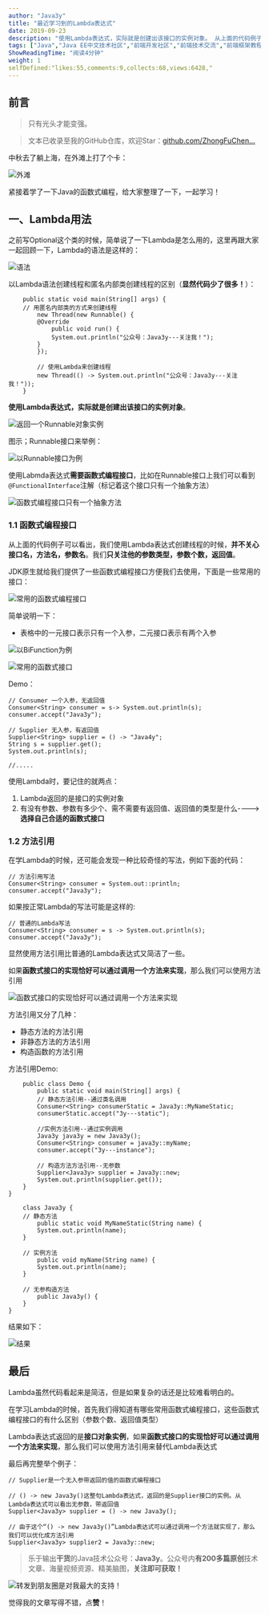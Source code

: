 ```yaml
---
author: "Java3y"
title: "最近学习到的Lambda表达式"
date: 2019-09-23
description: "使用Lambda表达式，实际就是创建出该接口的实例对象。 从上面的代码例子可以看出，我们使用Lambda表达式创建线程的时候，并不关心接口名，方法名，参数名。我们只关注他的参数类型，参数个数，返回值。 显然使用方法引用比普通的Lambda表达式又简洁了一些。 Lambda虽然代…"
tags: ["Java","Java EE中文技术社区","前端开发社区","前端技术交流","前端框架教程","JavaScript 学习资源","CSS 技巧与最佳实践","HTML5 最新动态","前端工程师职业发展","开源前端项目","前端技术趋势"]
ShowReadingTime: "阅读4分钟"
weight: 1
selfDefined:"likes:55,comments:9,collects:68,views:6428,"
---
```

前言
--

> 只有光头才能变强。

> 文本已收录至我的GitHub仓库，欢迎Star：[github.com/ZhongFuChen…](https://link.juejin.cn?target=https%3A%2F%2Fgithub.com%2FZhongFuCheng3y%2F3y "https://github.com/ZhongFuCheng3y/3y")

中秋去了躺上海，在外滩上打了个卡：

![外滩](/images/jueJin/16d34239d2f0035.png)

紧接着学了一下Java的函数式编程，给大家整理了一下，一起学习！

一、Lambda用法
----------

之前写Optional这个类的时候，简单说了一下Lambda是怎么用的，这里再跟大家一起回顾一下，Lambda的语法是这样的：

![语法](/images/jueJin/16d3425e8892400.png)

以Lambda语法创建线程和匿名内部类创建线程的区别（**显然代码少了很多！**）：

```
    public static void main(String[] args) {
    // 用匿名内部类的方式来创建线程
        new Thread(new Runnable() {
        @Override
            public void run() {
            System.out.println("公众号：Java3y---关注我！");
        }
        });
        
        // 使用Lambda来创建线程
        new Thread(() -> System.out.println("公众号：Java3y---关注我！"));
    }
```

**使用Lambda表达式，实际就是创建出该接口的实例对象**。

![返回一个Runnable对象实例](/images/jueJin/16d3430acacb3f1.png)

图示；Runnable接口来举例：

![以Runnable接口为例](/images/jueJin/16d3426ad8e75c9.png)

使用Labmda表达式**需要函数式编程接口**，比如在Runnable接口上我们可以看到`@FunctionalInterface`注解（标记着这个接口只有一个抽象方法）

![函数式编程接口只有一个抽象方法](/images/jueJin/16d342b8e8804b0.png)

### 1.1 函数式编程接口

从上面的代码例子可以看出，我们使用Lambda表达式创建线程的时候，**并不关心接口名，方法名，参数名**。我们**只关注他的参数类型，参数个数，返回值**。

JDK原生就给我们提供了一些函数式编程接口方便我们去使用，下面是一些常用的接口：

![常用的函数式编程接口](/images/jueJin/16d34348e51574d.png)

简单说明一下：

*   表格中的一元接口表示只有一个入参，二元接口表示有两个入参

![以BiFunction为例](/images/jueJin/16d3438e13d1933.png)

![常用的函数式接口](/images/jueJin/16d349d8235be31.png)

Demo：

```
// Consumer 一个入参，无返回值
Consumer<String> consumer = s-> System.out.println(s);
consumer.accept("Java3y");

// Supplier 无入参，有返回值
Supplier<String> supplier = () -> "Java4y";
String s = supplier.get();
System.out.println(s);

//.....
```

使用Lambda时，要记住的就两点：

1.  Lambda返回的是接口的实例对象
2.  有没有参数、参数有多少个、需不需要有返回值、返回值的类型是什么---->**选择自己合适的函数式接口**

### 1.2 方法引用

在学Lambda的时候，还可能会发现一种比较奇怪的写法，例如下面的代码：

```
// 方法引用写法
Consumer<String> consumer = System.out::println;
consumer.accept("Java3y");
```

如果按正常Lambda的写法可能是这样的:

```
// 普通的Lambda写法
Consumer<String> consumer = s -> System.out.println(s);
consumer.accept("Java3y");
```

显然使用方法引用比普通的Lambda表达式又简洁了一些。

如果**函数式接口的实现恰好可以通过调用一个方法来实现**，那么我们可以使用方法引用

![函数式接口的实现恰好可以通过调用一个方法来实现](/images/jueJin/16d3a6058659645.png)

方法引用又分了几种：

*   静态方法的方法引用
*   非静态方法的方法引用
*   构造函数的方法引用

方法引用Demo:

```
    public class Demo {
        public static void main(String[] args) {
        // 静态方法引用--通过类名调用
        Consumer<String> consumerStatic = Java3y::MyNameStatic;
        consumerStatic.accept("3y---static");
        
        //实例方法引用--通过实例调用
        Java3y java3y = new Java3y();
        Consumer<String> consumer = java3y::myName;
        consumer.accept("3y---instance");
        
        // 构造方法方法引用--无参数
        Supplier<Java3y> supplier = Java3y::new;
        System.out.println(supplier.get());
    }
}

    class Java3y {
    // 静态方法
        public static void MyNameStatic(String name) {
        System.out.println(name);
    }
    
    // 实例方法
        public void myName(String name) {
        System.out.println(name);
    }
    
    // 无参构造方法
        public Java3y() {
    }
}
```

结果如下：

![结果](/images/jueJin/16d34cd49fa4c4a.png)

最后
--

Lambda虽然代码看起来是简洁，但是如果复杂的话还是比较难看明白的。

在学习Lambda的时候，首先我们得知道有哪些常用函数式编程接口，这些函数式编程接口的有什么区别（参数个数、返回值类型）

Lambda表达式返回的是**接口对象实例**，如果**函数式接口的实现恰好可以通过调用一个方法来实现**，那么我们可以使用方法引用来替代Lambda表达式

最后再完整举个例子：

```
// Supplier是一个无入参带返回的值的函数式编程接口

// () -> new Java3y()这整句Lambda表达式，返回的是Supplier接口的实例。从Lambda表达式可以看出无参数，带返回值
Supplier<Java3y> supplier = () -> new Java3y();

// 由于这个“() -> new Java3y()”Lambda表达式可以通过调用一个方法就实现了，那么我们可以优化成方法引用
Supplier<Java3y> supplier2 = Java3y::new;

```

> 乐于输出**干货**的Java技术公众号：**Java3y**。公众号内**有200多篇原创**技术文章、海量视频资源、精美脑图，**关注即可获取！**

![转发到朋友圈是对我最大的支持！](/images/jueJin/16d3a6c391cb796.png)

觉得我的文章写得不错，点**赞**！